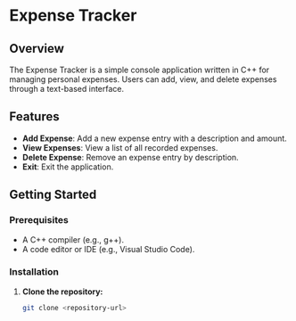 # Expense Tracker

## Overview

The Expense Tracker is a simple console application written in C++ for managing personal expenses. Users can add, view, and delete expenses through a text-based interface.

## Features

- **Add Expense**: Add a new expense entry with a description and amount.
- **View Expenses**: View a list of all recorded expenses.
- **Delete Expense**: Remove an expense entry by description.
- **Exit**: Exit the application.

## Getting Started

### Prerequisites

- A C++ compiler (e.g., g++).
- A code editor or IDE (e.g., Visual Studio Code).

### Installation

1. **Clone the repository:**

   ```sh
   git clone <repository-url>
